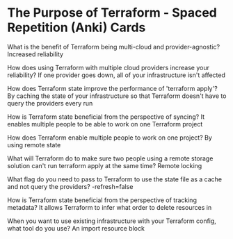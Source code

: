 # The Purpose of Terraform - Spaced Repetition (Anki) Cards

What is the benefit of Terraform being multi-cloud and provider-agnostic? Increased reliability 

How does using Terraform with multiple cloud providers increase your reliability? If one provider goes down, all of your infrastructure isn't affected

How does Terraform state improve the performance of 'terraform apply'? By caching the state of your infrastructure so that Terraform doesn't have to query the providers every run

How is Terraform state beneficial from the perspective of syncing? It enables multiple people to be able to work on one Terraform project

How does Terraform enable multiple people to work on one project? By using remote state

What will Terraform do to make sure two people using a remote storage solution can't run terraform apply at the same time? Remote locking

What flag do you need to pass to Terraform to use the state file as a cache and not query the providers? -refresh=false

How is Terraform state beneficial from the perspective of tracking metadata? It allows Terraform to infer what order to delete resources in

When you want to use existing infrastructure with your Terraform config, what tool do you use? An import resource block

